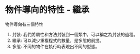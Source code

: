 # 物件導向的特性 - 繼承
物件導向有三個特性
1. 封裝: 我們將屬性和方法封裝到一個類中，可以稱之為封裝的過程。
2. 繼承: 可以減少重複程式的數量，是多態的前提。
3. 多態: 不同的物件在執行時表現出不同的型態。